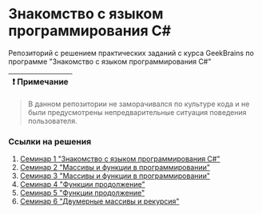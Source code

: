# Знакомство с языком программирования С#

Репозиторий с решением практических заданий с курса GeekBrains по программе "Знакомство с языком программирования С#"

| :exclamation:  Примечание   |
|-----------------------------------------|
> В данном репозитории не заморачивался по культуре кода и не были предусмотрены непредварительные ситуация поведения пользователя.


### Ссылки на решения

1. [Семинар 1 "Знакомство с языком программирования С#"](https://github.com/AdilBikeev/introduction-with-csharp/tree/master/introduction-with-csharp/1_Seminar)
2. [Семинар 2 "Массивы и функции в программировании"](https://github.com/AdilBikeev/introduction-with-csharp/tree/master/introduction-with-csharp/2_Seminar)
3. [Семинар 3 "Массивы и функции в программировании"](https://github.com/AdilBikeev/introduction-with-csharp/tree/master/introduction-with-csharp/3_Seminar)
4. [Семинар 4 "Функции продолжение"](https://github.com/AdilBikeev/introduction-with-csharp/tree/master/introduction-with-csharp/4_Seminar)
5. [Семинар 5 "Функции продолжение"](https://github.com/AdilBikeev/introduction-with-csharp/tree/master/introduction-with-csharp/5_Seminar)
6. [Семинар 6 "Двумерные массивы и рекурсия"](https://github.com/AdilBikeev/introduction-with-csharp/tree/master/introduction-with-csharp/6_Seminar)

